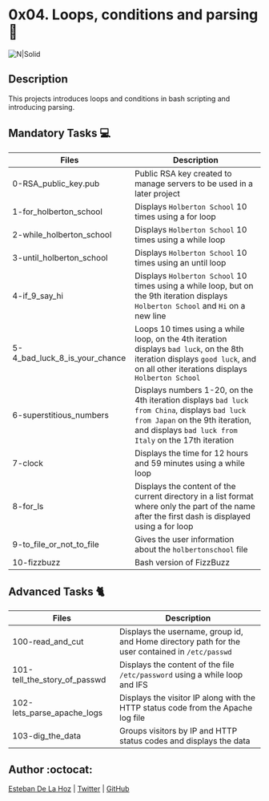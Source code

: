 # 0x04. Loops, conditions and parsing :hammer:

![N|Solid](https://1.bp.blogspot.com/-QE9dDUpFECc/UAyAWZx1p7I/AAAAAAAAAE8/OXBntps8LAA/s1600/blank_computer_screen.png=21x)

## Description

This projects introduces loops and conditions in bash scripting and introducing parsing.

## Mandatory Tasks :computer:

| Files | Description |
| ----- | ----------- |
| 0-RSA_public_key.pub | Public RSA key created to manage servers to be used in a later project |
| 1-for_holberton_school | Displays `Holberton School` 10 times using a for loop |
| 2-while_holberton_school | Displays `Holberton School` 10 times using a while loop |
| 3-until_holberton_school | Displays `Holberton School` 10 times using an until loop |
| 4-if_9_say_hi | Displays `Holberton School` 10 times using a while loop, but on the 9th iteration displays `Holberton School` and `Hi` on a new line |
| 5-4_bad_luck_8_is_your_chance | Loops 10 times using a while loop, on the 4th iteration displays `bad luck`, on the 8th iteration displays `good luck`, and on all other iterations displays `Holberton School` |
| 6-superstitious_numbers | Displays numbers 1-20, on the 4th iteration displays `bad luck from China`, displays `bad luck from Japan` on the 9th iteration, and displays `bad luck from Italy` on the 17th iteration |
| 7-clock | Displays the time for 12 hours and 59 minutes using a while loop |
| 8-for_ls | Displays the content of the current directory in a list format where only the part of the name after the first dash is displayed using a for loop |
| 9-to_file_or_not_to_file | Gives the user information about the `holbertonschool` file |
| 10-fizzbuzz | Bash version of FizzBuzz |

## Advanced Tasks :cat2:

| Files | Description |
| ----- | ----------- |
| 100-read_and_cut | Displays the username, group id, and Home directory path for the user contained in `/etc/passwd` |
| 101-tell_the_story_of_passwd | Displays the content of the file `/etc/password` using a while loop and IFS |
| 102-lets_parse_apache_logs | Displays the visitor IP along with the HTTP status code from the Apache log file |
| 103-dig_the_data | Groups visitors by IP and HTTP status codes and displays the data |


## Author :octocat:

[Esteban De La Hoz](https://www.linkedin.com/in/esteban-de-la-hoz-romero-b6270017b/) | [Twitter](https://twitter.com/Esteban18911) | [GitHub](https://github.com/Esteban18911)
